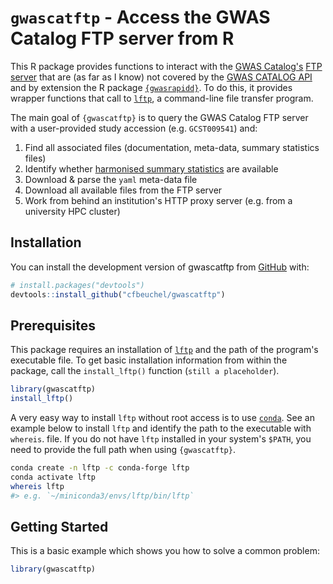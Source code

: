 
# `gwascatftp` - Access the GWAS Catalog FTP server from R

<!-- badges: start -->
<!-- badges: end -->

This R package provides functions to interact with the [GWAS
Catalog's](https://www.ebi.ac.uk/gwas/) [FTP
server](ftp://ftp.ebi.ac.uk/pub/databases/gwas/summary_statistics/) that are (as
far as I know) not covered by the [GWAS CATALOG
API](https://www.ebi.ac.uk/gwas/rest/docs/api) and by extension the R package
[`{gwasrapidd}`](https://github.com/ramiromagno/gwasrapidd). To do this, it
provides wrapper functions that call to [`lftp`](https://lftp.yar.ru/), a
command-line file transfer program.

The main goal of `{gwascatftp}` is to query the GWAS Catalog FTP server with a
user-provided study accession (e.g. `GCST009541`) and:

1. Find all associated files (documentation, meta-data, summary statistics files)
2. Identify whether [harmonised summary statistics](https://www.ebi.ac.uk/gwas/docs/methods/summary-statistics) are available
3. Download & parse the `yaml` meta-data file
4. Download all available files from the FTP server
5. Work from behind an institution's HTTP proxy server (e.g. from a university HPC cluster)

## Installation

You can install the development version of gwascatftp from [GitHub](https://github.com/) with:

``` r
# install.packages("devtools")
devtools::install_github("cfbeuchel/gwascatftp")
```

## Prerequisites

This package requires an installation of [`lftp`](https://lftp.yar.ru/) and the
path of the program's executable file. To get basic installation information
from within the package, call the `install_lftp()` function (`still a
placeholder`).

``` r
library(gwascatftp)
install_lftp()
```

A very easy way to install `lftp` without root access is to use
[`conda`](https://conda.io/projects/conda/en/latest/user-guide/getting-started.html).
See an example below to install `lftp` and identify the path to the executable
with `whereis`. file. If you do not have `lftp` installed in your system's
`$PATH`, you need to provide the full path when using `{gwascatftp}`.

```bash
conda create -n lftp -c conda-forge lftp
conda activate lftp
whereis lftp
#> e.g. `~/miniconda3/envs/lftp/bin/lftp`
```

## Getting Started

This is a basic example which shows you how to solve a common problem:

``` r
library(gwascatftp)
```

